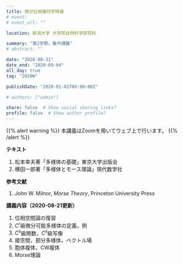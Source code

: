 ```yaml
---
title: 微分位相幾何学特論
# event: 
# event_url: ""

location: 新潟大学 大学院自然科学研究科

summary: "第1学期，集中講義"
# abstract: ""

date: "2020-08-31"
date_end: "2020-09-04"
all_day: true
tag: "2020W"

publishDate: "2020-01-01T00:00:00Z"

# authors: ["admin"]

share: false  # Show social sharing links?
profile: false  # Show author profile?
---
```

{{% alert warning %}}
本講義はZoomを用いてウェブ上で行います。
{{% /alert %}}

**テキスト**

1. 松本幸夫著「多様体の基礎」東京大学出版会
2. 横田一郎著「多様体とモース理論」現代数学社

**参考文献**

1. John W. Milnor, *Morse Theory*, Princeton University Press

**講義内容（2020-08-21更新）**

1. 位相空間論の復習
2. $C^r$級微分可能多様体の定義，例
3. $C^s$級関数，$C^s$級写像
4. 接空間，部分多様体，ベクトル場
5. 胞体複体，CW複体
6. Morse理論
